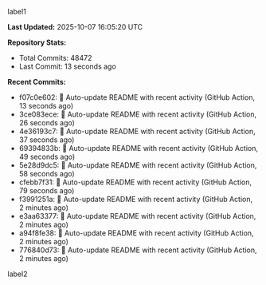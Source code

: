 
label1 
<!-- ACTIVITY_START -->
**Last Updated:** 2025-10-07 16:05:20 UTC

**Repository Stats:**
- Total Commits: 48472
- Last Commit: 13 seconds ago

**Recent Commits:**
- f07c0e602: 🤖 Auto-update README with recent activity (GitHub Action, 13 seconds ago)
- 3ce083ece: 🤖 Auto-update README with recent activity (GitHub Action, 26 seconds ago)
- 4e36193c7: 🤖 Auto-update README with recent activity (GitHub Action, 37 seconds ago)
- 69394833b: 🤖 Auto-update README with recent activity (GitHub Action, 49 seconds ago)
- 5e28d9dc5: 🤖 Auto-update README with recent activity (GitHub Action, 58 seconds ago)
- cfebb7f31: 🤖 Auto-update README with recent activity (GitHub Action, 79 seconds ago)
- f3991251a: 🤖 Auto-update README with recent activity (GitHub Action, 2 minutes ago)
- e3aa63377: 🤖 Auto-update README with recent activity (GitHub Action, 2 minutes ago)
- a94f8fe38: 🤖 Auto-update README with recent activity (GitHub Action, 2 minutes ago)
- 776840d73: 🤖 Auto-update README with recent activity (GitHub Action, 2 minutes ago)
<!-- ACTIVITY_END -->

label2
